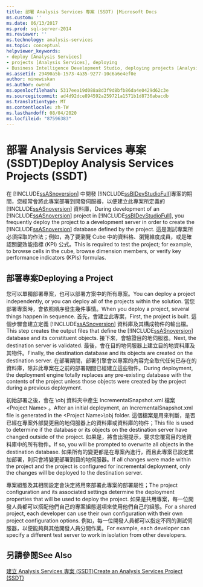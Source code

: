 ```yaml
---
title: 部署 Analysis Services 專案 (SSDT) |Microsoft Docs
ms.custom: ''
ms.date: 06/13/2017
ms.prod: sql-server-2014
ms.reviewer: ''
ms.technology: analysis-services
ms.topic: conceptual
helpviewer_keywords:
- deploy [Analysis Services]
- projects [Analysis Services], deploying
- Business Intelligence Development Studio, deploying projects [Analysis Services]
ms.assetid: 29490a5b-1573-4a35-9277-10c6a6e4ef0e
author: minewiskan
ms.author: owend
ms.openlocfilehash: 5317eea19d088a8d3f9d8bfb86da4e0429d62c3e
ms.sourcegitcommit: ad4d92dce894592a259721a1571b1d8736abacdb
ms.translationtype: MT
ms.contentlocale: zh-TW
ms.lasthandoff: 08/04/2020
ms.locfileid: "87596383"
---
```

# <a name="deploy-analysis-services-projects-ssdt"></a><span data-ttu-id="9b66b-102">部署 Analysis Services 專案 (SSDT)</span><span class="sxs-lookup"><span data-stu-id="9b66b-102">Deploy Analysis Services Projects (SSDT)</span></span>
  <span data-ttu-id="9b66b-103">在 [!INCLUDE[ssASnoversion](../../includes/ssasnoversion-md.md)] 中開發 [!INCLUDE[ssBIDevStudioFull](../../includes/ssbidevstudiofull-md.md)]專案的期間，您經常會將此專案部署到開發伺服器，以便建立此專案所定義的 [!INCLUDE[ssASnoversion](../../includes/ssasnoversion-md.md)] 資料庫，</span><span class="sxs-lookup"><span data-stu-id="9b66b-103">During development of an [!INCLUDE[ssASnoversion](../../includes/ssasnoversion-md.md)] project in [!INCLUDE[ssBIDevStudioFull](../../includes/ssbidevstudiofull-md.md)], you frequently deploy the project to a development server in order to create the [!INCLUDE[ssASnoversion](../../includes/ssasnoversion-md.md)] database defined by the project.</span></span> <span data-ttu-id="9b66b-104">這是測試專案所必須採取的作法；例如，為了要瀏覽 Cube 中的資料格、瀏覽維度成員，或是確認關鍵效能指標 (KPI) 公式。</span><span class="sxs-lookup"><span data-stu-id="9b66b-104">This is required to test the project; for example, to browse cells in the cube, browse dimension members, or verify key performance indicators (KPIs) formulas.</span></span>  
  
## <a name="deploying-a-project"></a><span data-ttu-id="9b66b-105">部署專案</span><span class="sxs-lookup"><span data-stu-id="9b66b-105">Deploying a Project</span></span>  
 <span data-ttu-id="9b66b-106">您可以單獨部署專案，也可以部署方案中的所有專案。</span><span class="sxs-lookup"><span data-stu-id="9b66b-106">You can deploy a project independently, or you can deploy all of the projects within the solution.</span></span> <span data-ttu-id="9b66b-107">當您部署專案時，會依照順序發生幾件事情。</span><span class="sxs-lookup"><span data-stu-id="9b66b-107">When you deploy a project, several things happen in sequence.</span></span> <span data-ttu-id="9b66b-108">首先，會建立此專案，</span><span class="sxs-lookup"><span data-stu-id="9b66b-108">First, the project is built.</span></span> <span data-ttu-id="9b66b-109">這個步驟會建立定義 [!INCLUDE[ssASnoversion](../../includes/ssasnoversion-md.md)] 資料庫及其構成物件的輸出檔。</span><span class="sxs-lookup"><span data-stu-id="9b66b-109">This step creates the output files that define the [!INCLUDE[ssASnoversion](../../includes/ssasnoversion-md.md)] database and its constituent objects.</span></span> <span data-ttu-id="9b66b-110">接下來，會驗證目的地伺服器。</span><span class="sxs-lookup"><span data-stu-id="9b66b-110">Next, the destination server is validated.</span></span> <span data-ttu-id="9b66b-111">最後，會在目的地伺服器上建立目的地資料庫及其物件。</span><span class="sxs-lookup"><span data-stu-id="9b66b-111">Finally, the destination database and its objects are created on the destination server.</span></span> <span data-ttu-id="9b66b-112">在部署期間，部署引擎會以專案的內容完全取代任何已存在的資料庫，除非此專案在之前的部署期間已經建立這些物件。</span><span class="sxs-lookup"><span data-stu-id="9b66b-112">During deployment, the deployment engine totally replaces any pre-existing database with the contents of the project unless those objects were created by the project during a previous deployment.</span></span>  
  
 <span data-ttu-id="9b66b-113">初始部署之後，會在 \obj 資料夾中產生 IncrementalSnapshot.xml 檔案 \<Project Name> 。</span><span class="sxs-lookup"><span data-stu-id="9b66b-113">After an initial deployment, an IncrementalSnapshot.xml file is generated in the \<Project Name>\obj folder.</span></span> <span data-ttu-id="9b66b-114">這個檔案是用來判斷，是否已經在專案外部變更目的地伺服器上的資料庫或資料庫的物件；</span><span class="sxs-lookup"><span data-stu-id="9b66b-114">This file is used to determine if the database or its objects on the destination server have changed outside of the project.</span></span> <span data-ttu-id="9b66b-115">如果是，將會出現提示，要求您覆寫目的地資料庫中的所有物件。</span><span class="sxs-lookup"><span data-stu-id="9b66b-115">If so, you will be prompted to overwrite all objects in the destination database.</span></span> <span data-ttu-id="9b66b-116">如果所有的變更都是在專案內進行，而且此專案已設定累加部署，則只會將變更部署到目的地伺服器。</span><span class="sxs-lookup"><span data-stu-id="9b66b-116">If all changes were made within the project and the project is configured for incremental deployment, only the changes will be deployed to the destination server.</span></span>  
  
 <span data-ttu-id="9b66b-117">專案組態及其相關設定會決定將用來部署此專案的部署屬性；</span><span class="sxs-lookup"><span data-stu-id="9b66b-117">The project configuration and its associated settings determine the deployment properties that will be used to deploy the project.</span></span> <span data-ttu-id="9b66b-118">如果是共用專案，每一位開發人員都可以搭配他們自己的專案組態選項來使用他們自己的組態。</span><span class="sxs-lookup"><span data-stu-id="9b66b-118">For a shared project, each developer can use their own configuration with their own project configuration options.</span></span> <span data-ttu-id="9b66b-119">例如，每一位開發人員都可以指定不同的測試伺服器，以便能夠與其他開發人員分開作業。</span><span class="sxs-lookup"><span data-stu-id="9b66b-119">For example, each developer can specify a different test server to work in isolation from other developers.</span></span>  
  
## <a name="see-also"></a><span data-ttu-id="9b66b-120">另請參閱</span><span class="sxs-lookup"><span data-stu-id="9b66b-120">See Also</span></span>  
 [<span data-ttu-id="9b66b-121">建立 Analysis Services 專案 &#40;SSDT&#41;</span><span class="sxs-lookup"><span data-stu-id="9b66b-121">Create an Analysis Services Project &#40;SSDT&#41;</span></span>](create-an-analysis-services-project-ssdt.md)  
  
  

